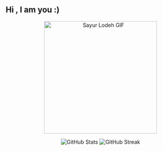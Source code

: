 ## Hi , I am you :)

<p align="center">
  <img src="https://github.com/lowdehvegets11/lowdehvegets11/raw/main/assets/sayur-lodeh.gif" width="300" alt="Sayur Lodeh GIF" />
</p>
<p align="center">
  <img src="https://github-readme-stats.vercel.app/api?username=lowdehvegets11&show_icons=true&theme=radical" alt="GitHub Stats" />
  <img src="https://github-readme-streak-stats.herokuapp.com/?user=lowdehvegets11&theme=radical" alt="GitHub Streak" />
</p>





